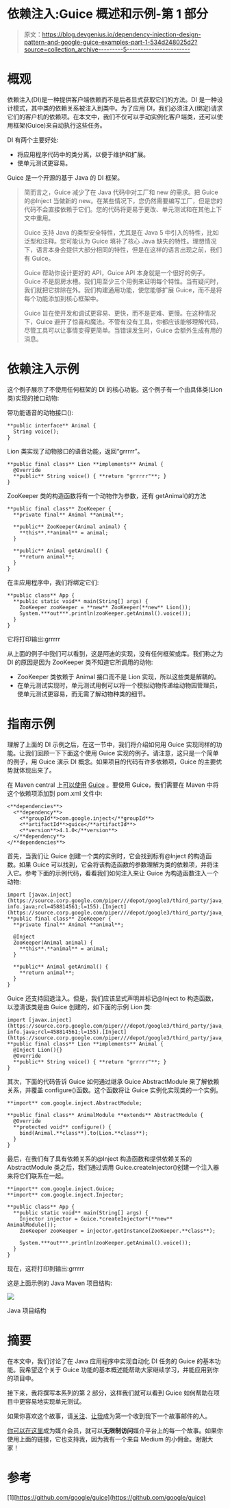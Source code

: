# 依赖注入:Guice 概述和示例-第 1 部分

> 原文：<https://blog.devgenius.io/dependency-injection-design-pattern-and-google-guice-examples-part-1-534d248025d2?source=collection_archive---------5----------------------->

# 概观

依赖注入(DI)是一种提供客户端依赖而不是后者显式获取它们的方法。DI 是一种设计模式，其中类的依赖关系被注入到类中。为了应用 DI，我们必须注入(绑定)请求它们的客户机的依赖项。在本文中，我们不仅可以手动实例化客户端类，还可以使用框架(Guice)来自动执行这些任务。

DI 有两个主要好处:

*   将应用程序代码中的类分离，以便于维护和扩展。
*   使单元测试更容易。

Guice 是一个开源的基于 Java 的 DI 框架。

> 简而言之，Guice 减少了在 Java 代码中对工厂和 new 的需求。把 Guice 的@Inject 当做新的 new。在某些情况下，您仍然需要编写工厂，但是您的代码不会直接依赖于它们。您的代码将更易于更改、单元测试和在其他上下文中重用。
> 
> Guice 支持 Java 的类型安全特性，尤其是在 Java 5 中引入的特性，比如泛型和注释。您可能认为 Guice 填补了核心 Java 缺失的特性。理想情况下，语言本身会提供大部分相同的特性，但是在这样的语言出现之前，我们有 Guice。
> 
> Guice 帮助你设计更好的 API，Guice API 本身就是一个很好的例子。Guice 不是厨房水槽。我们用至少三个用例来证明每个特性。当有疑问时，我们就把它排除在外。我们构建通用功能，使您能够扩展 Guice，而不是将每个功能添加到核心框架中。
> 
> Guice 旨在使开发和调试更容易、更快，而不是更难、更慢。在这种情况下，Guice 避开了惊喜和魔法。不管有没有工具，你都应该能够理解代码，尽管工具可以让事情变得更简单。当错误发生时，Guice 会额外生成有用的消息。

# 依赖注入示例

这个例子展示了不使用任何框架的 DI 的核心功能。这个例子有一个由具体类(Lion 类)实现的接口动物:

带功能语音的动物接口():

```
**public interface** Animal {
  String voice();
}
```

Lion 类实现了动物接口的语音功能，返回“grrrrr”。

```
**public final class** Lion **implements** Animal {
  @Override
  **public** String voice() { **return "grrrrr"**; }
}
```

ZooKeeper 类的构造函数将有一个动物作为参数，还有 getAnimal()的方法

```
**public final class** ZooKeeper {
  **private final** Animal **animal**;

  **public** ZooKeeper(Animal animal) {
    **this**.**animal** = animal;
  }

  **public** Animal getAnimal() {
    **return animal**;
  }
}
```

在主应用程序中，我们将绑定它们:

```
**public class** App {
  **public static void** main(String[] args) {
    ZooKeeper zooKeeper = **new** ZooKeeper(**new** Lion());
    System.***out***.println(zooKeeper.getAnimal().voice());
  }
}
```

它将打印输出:grrrrr

从上面的例子中我们可以看到，这是阿迪的实现，没有任何框架或库。我们称之为 DI 的原因是因为 ZooKeeper 类不知道它所调用的动物:

*   ZooKeeper 类依赖于 Animal 接口而不是 Lion 实现，所以这些类是解耦的。
*   在单元测试实现时，单元测试用例可以将一个模拟动物传递给动物园管理员，使单元测试更容易，而无需了解动物种类的细节。

# 指南示例

理解了上面的 DI 示例之后，在这一节中，我们将介绍如何用 Guice 实现同样的功能。让我们回顾一下下面这个使用 Guice 实现的例子。请注意，这只是一个简单的例子，用 Guice 演示 DI 概念。如果项目的代码有许多依赖项，Guice 的主要优势就体现出来了。

在 Maven central 上[可以使用](https://mvnrepository.com/artifact/com.google.inject/guice) [Guice](https://github.com/google/guice) 。要使用 Guice，我们需要在 Maven 中将这个依赖项添加到 pom.xml 文件中:

```
<**dependencies**>
  <**dependency**>
    <**groupId**>com.google.inject</**groupId**>
    <**artifactId**>guice</**artifactId**>
    <**version**>4.1.0</**version**>
  </**dependency**>
</**dependencies**>
```

首先，当我们让 Guice 创建一个类的实例时，它会找到标有@Inject 的构造函数。如果 Guice 可以找到，它会将该构造函数的参数理解为类的依赖项，并将注入它。参考下面的示例代码，看看我们如何注入来让 Guice 为构造函数注入一个动物:

```
import [javax.inject](https://source.corp.google.com/piper///depot/google3/third_party/java_src/jsr330_inject/java/javax/inject/package-info.java;rcl=458814561;l=155).[Inject](https://source.corp.google.com/piper///depot/google3/third_party/java_src/jsr330_inject/java/javax/inject/Inject.java;rcl=458814561;l=185);
**public final class** ZooKeeper {
  **private final** Animal **animal**;

  @Inject
  ZooKeeper(Animal animal) {
    **this**.**animal** = animal;
  }

  **public** Animal getAnimal() {
    **return animal**;
  }
}
```

Guice 还支持回退注入。但是，我们应该显式声明并标记@Inject to 构造函数，以澄清该类是由 Guice 创建的，如下面的示例 Lion 类:

```
import [javax.inject](https://source.corp.google.com/piper///depot/google3/third_party/java_src/jsr330_inject/java/javax/inject/package-info.java;rcl=458814561;l=155).[Inject](https://source.corp.google.com/piper///depot/google3/third_party/java_src/jsr330_inject/java/javax/inject/Inject.java;rcl=458814561;l=185);
**public final class** Lion **implements** Animal {
  @Inject Lion(){}
  @Override
  **public** String voice() { **return "grrrrr"**; }
}
```

其次，下面的代码告诉 Guice 如何通过继承 Guice AbstractModule 来了解依赖关系，并覆盖 configure()函数。这个函数将让 Guice 实例化实现类的一个实例。

```
**import** com.google.inject.AbstractModule;

**public final class** AnimalModule **extends** AbstractModule {
  @Override
  **protected void** configure() {
    bind(Animal.**class**).to(Lion.**class**);
  }
}
```

最后，在我们有了具有依赖关系的@Inject 构造函数和提供依赖关系的 AbstractModule 类之后，我们通过调用 Guice.createInjector()创建一个注入器来将它们联系在一起。

```
**import** com.google.inject.Guice;
**import** com.google.inject.Injector;

**public class** App {
  **public static void** main(String[] args) {
    Injector injector = Guice.*createInjector*(**new** AnimalModule());
    ZooKeeper zooKeeper = injector.getInstance(ZooKeeper.**class**);

    System.***out***.println(zooKeeper.getAnimal().voice());
  }
}
```

现在，这将打印到输出:grrrrr

这是上面示例的 Java Maven 项目结构:

![](img/ff12375a5a8317df60e4609af1f30150.png)

Java 项目结构

# 摘要

在本文中，我们讨论了在 Java 应用程序中实现自动化 DI 任务的 Guice 的基本功能。我希望这个关于 Guice 功能的基本概述能帮助大家继续学习，并能应用到你的项目中。

接下来，我将撰写本系列的第 2 部分，这样我们就可以看到 Guice 如何帮助在项目中更容易地实现单元测试。

如果你喜欢这个故事，请[关注](https://medium.com/@techisbeautiful)、[让我](https://medium.com/subscribe/@techisbeautiful)成为第一个收到我下一个故事邮件的人。

[你可以在这里](https://medium.com/@techisbeautiful/membership)成为媒介会员，就可以**无限制访问**媒介平台上的每一个故事。如果你使用上面的链接，它也支持我，因为我有一个来自 Medium 的小佣金。谢谢大家！

# 参考

[1][https://github.com/google/guice](https://github.com/google/guice)